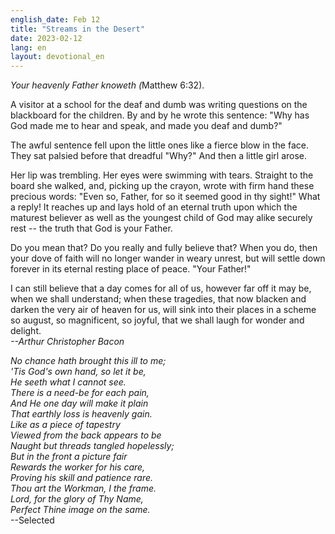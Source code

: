 ```yaml
---
english_date: Feb 12
title: "Streams in the Desert"
date: 2023-02-12
lang: en
layout: devotional_en
---
```





<p><em>Your heavenly Father knoweth (</em>Matthew 6:32).

</p>

<p>A visitor at a school for the deaf and dumb was writing questions on the blackboard for the children. By and by he wrote this sentence: "Why has God made me to hear and speak, and made you deaf and dumb?"

</p>

<p>The awful sentence fell upon the little ones like a fierce blow in the face. They sat palsied before that dreadful "Why?" And then a little girl arose.

</p>

<p>Her lip was trembling. Her eyes were swimming with tears. Straight to the board she walked, and, picking up the crayon, wrote with firm hand these precious words: "Even so, Father, for so it seemed good in thy sight!" What a reply! It reaches up and lays hold of an eternal truth upon which the maturest believer as well as the youngest child of God may alike securely rest -- the truth that God is your Father.

</p>

<p>Do you mean that? Do you really and fully believe that? When you do, then your dove of faith will no longer wander in weary unrest, but will settle down forever in its eternal resting place of peace. "Your Father!"

</p>

<p>I can still believe that a day comes for all of us, however far off it may be, when we shall understand; when these tragedies, that now blacken and darken the very air of heaven for us, will sink into their places in a scheme so august, so magnificent, so joyful, that we shall laugh for wonder and delight.<br/> <em>--Arthur Christopher Bacon</em>

</p>

<p><em>No chance hath brought this ill to me;<br/> 'Tis God's own hand, so let it be,<br/> He seeth what I cannot see.<br/> There is a need-be for each pain,<br/> And He one day will make it plain<br/> That earthly loss is heavenly gain.<br/> Like as a piece of tapestry<br/> Viewed from the back appears to be<br/> Naught but threads tangled hopelessly;<br/> But in the front a picture fair<br/> Rewards the worker for his care,<br/> Proving his skill and patience rare.<br/> Thou art the Workman, I the frame.<br/> Lord, for the glory of Thy Name,</em><br/> <em>Perfect Thine image on the same.</em><br/> --Selected

</p>

<p></p>